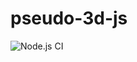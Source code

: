 # pseudo-3d-js
![Node.js CI](https://github.com/Stalis/pseudo-3d-js/workflows/Node.js%20CI/badge.svg)
